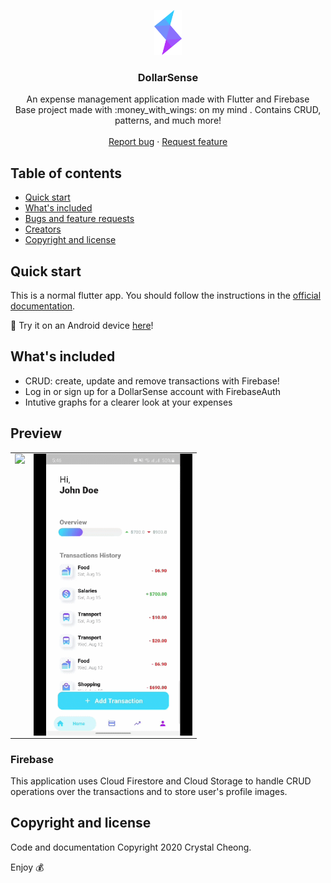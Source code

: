 <p align="center">
  <a href="https://flutter.io/">
    <img src="assets/images/dollarsense_logo.png" alt="Logo" height=72>
  </a>

  <h3 align="center">DollarSense</h3>

  <p align="center">
    An expense management application made with Flutter and Firebase
    <br>
    Base project made with :money_with_wings: on my mind . Contains CRUD, patterns, and much more!
    <br>
    <br>
    <a href="https://github.com/crystalcheong/DollarSense/issues/new">Report bug</a>
    ·
    <a href="https://github.com/crystalcheong/DollarSense/issues/new">Request feature</a>
  </p>
</p>

## Table of contents

- [Quick start](#quick-start)
- [What's included](#whats-included)
- [Bugs and feature requests](#bugs-and-feature-requests)
- [Creators](#creators)
- [Copyright and license](#copyright-and-license)

## Quick start

This is a normal flutter app. You should follow the instructions in the [official documentation](https://flutter.io/docs/get-started/install).

:iphone: Try it on an Android device [here](https://drive.google.com/file/d/1jHZbivqgQrnDWQArcdR5y-hWsptvaHRI/view?usp=sharing)! 

## What's included

* CRUD: create, update and remove transactions with Firebase!
* Log in or sign up for a DollarSense account with FirebaseAuth
* Intutive graphs for a clearer look at your expenses

## Preview

<table>
  <tr>
    <td valign="top">
    <img align=top src="https://user-images.githubusercontent.com/65748007/187029401-f6da3c32-f47e-4572-8951-a70fd3d17ec9.png"/>
    </td>
    <td valign="top">
       <img align=top src="assets/images/screenshots/dollarsense.gif" height="451px"/>
    </td>
  </tr>
</table>

### Firebase

This application uses Cloud Firestore and Cloud Storage to handle CRUD operations over the transactions and to store user's profile images.

## Copyright and license

Code and documentation Copyright 2020 Crystal Cheong.

Enjoy :moneybag:
